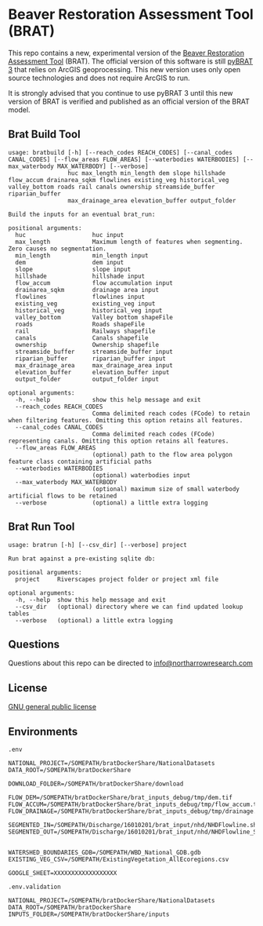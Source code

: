 # Beaver Restoration Assessment Tool (BRAT)

This repo contains a new, experimental version of the [Beaver Restoration Assessment Tool](http://brat.riverscapes.net) (BRAT). The official version of this software is still [pyBRAT 3](https://github.com/Riverscapes/pyBRAT) that relies on ArcGIS geoprocessing. This new version uses only open source technologies and does not require ArcGIS to run.

It is strongly advised that you continue to use pyBRAT 3 until this new version of BRAT is verified and published as an official version of the BRAT model.

## Brat Build Tool

```
usage: bratbuild [-h] [--reach_codes REACH_CODES] [--canal_codes CANAL_CODES] [--flow_areas FLOW_AREAS] [--waterbodies WATERBODIES] [--max_waterbody MAX_WATERBODY] [--verbose]
                 huc max_length min_length dem slope hillshade flow_accum drainarea_sqkm flowlines existing_veg historical_veg valley_bottom roads rail canals ownership streamside_buffer riparian_buffer
                 max_drainage_area elevation_buffer output_folder

Build the inputs for an eventual brat_run:

positional arguments:
  huc                   huc input
  max_length            Maximum length of features when segmenting. Zero causes no segmentation.
  min_length            min_length input
  dem                   dem input
  slope                 slope input
  hillshade             hillshade input
  flow_accum            flow accumulation input
  drainarea_sqkm        drainage area input
  flowlines             flowlines input
  existing_veg          existing_veg input
  historical_veg        historical_veg input
  valley_bottom         Valley bottom shapeFile
  roads                 Roads shapeFile
  rail                  Railways shapefile
  canals                Canals shapefile
  ownership             Ownership shapefile
  streamside_buffer     streamside_buffer input
  riparian_buffer       riparian_buffer input
  max_drainage_area     max_drainage_area input
  elevation_buffer      elevation_buffer input
  output_folder         output_folder input

optional arguments:
  -h, --help            show this help message and exit
  --reach_codes REACH_CODES
                        Comma delimited reach codes (FCode) to retain when filtering features. Omitting this option retains all features.
  --canal_codes CANAL_CODES
                        Comma delimited reach codes (FCode) representing canals. Omitting this option retains all features.
  --flow_areas FLOW_AREAS
                        (optional) path to the flow area polygon feature class containing artificial paths
  --waterbodies WATERBODIES
                        (optional) waterbodies input
  --max_waterbody MAX_WATERBODY
                        (optional) maximum size of small waterbody artificial flows to be retained
  --verbose             (optional) a little extra logging
```

## Brat Run Tool

```
usage: bratrun [-h] [--csv_dir] [--verbose] project

Run brat against a pre-existing sqlite db:

positional arguments:
  project     Riverscapes project folder or project xml file

optional arguments:
  -h, --help  show this help message and exit
  --csv_dir   (optional) directory where we can find updated lookup tables
  --verbose   (optional) a little extra logging

```

## Questions

Questions about this repo can be directed to info@northarrowresearch.com

## License

[GNU general public license](https://github.com/NorthArrowResearch/pyBRAT4/blob/master/LICENSE)


## Environments

`.env`

```
NATIONAL_PROJECT=/SOMEPATH/bratDockerShare/NationalDatasets
DATA_ROOT=/SOMEPATH/bratDockerShare

DOWNLOAD_FOLDER=/SOMEPATH/bratDockerShare/download

FLOW_DEM=/SOMEPATH/bratDockerShare/brat_inputs_debug/tmp/dem.tif
FLOW_ACCUM=/SOMEPATH/bratDockerShare/brat_inputs_debug/tmp/flow_accum.tif
FLOW_DRAINAGE=/SOMEPATH/bratDockerShare/brat_inputs_debug/tmp/drainage.tif

SEGMENTED_IN=/SOMEPATH/Discharge/16010201/brat_input/nhd/NHDFlowline.shp
SEGMENTED_OUT=/SOMEPATH/Discharge/16010201/brat_input/nhd/NHDFlowline_SEGMNENTED.shp


WATERSHED_BOUNDARIES_GDB=/SOMEPATH/WBD_National_GDB.gdb
EXISTING_VEG_CSV=/SOMEPATH/ExistingVegetation_AllEcoregions.csv

GOOGLE_SHEET=XXXXXXXXXXXXXXXXXX
```

`.env.validation`

```
NATIONAL_PROJECT=/SOMEPATH/bratDockerShare/NationalDatasets
DATA_ROOT=/SOMEPATH/bratDockerShare
INPUTS_FOLDER=/SOMEPATH/bratDockerShare/inputs
```